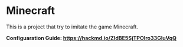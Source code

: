 # Minecraft
This is a project that try to imitate the game Minecraft.

**Configuaration Guide: https://hackmd.io/ZIdBE5SjTPOIro33GluVqQ**
